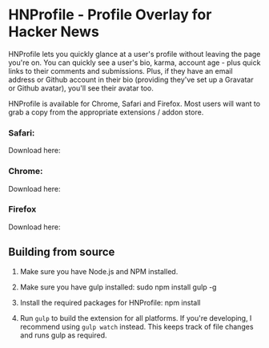 # HNProfile - Profile Overlay for Hacker News

HNProfile lets you quickly glance at a user's profile without leaving the page
you're on. You can quickly see a user's bio, karma, account age - plus quick
links to their comments and submissions. Plus, if they have an email address
or Github account in their bio (providing they've set up a Gravatar or Github
avatar), you'll see their avatar too.

HNProfile is available for Chrome, Safari and Firefox. Most users will want to
grab a copy from the appropriate extensions / addon store.

### Safari:

Download here:

### Chrome:

Download here:

### Firefox

Download here:

## Building from source

1. Make sure you have Node.js and NPM installed.

1. Make sure you have gulp installed:
    sudo npm install gulp -g

1. Install the required packages for HNProfile:
    npm install

1. Run `gulp` to build the extension for all platforms. If you're developing,
  I recommend using `gulp watch` instead. This keeps track of file changes
  and runs gulp as required.
